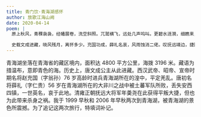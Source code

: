 ```yaml
---
title: 青门饮·青海湖感怀
author: 放歌江海山阙
date: 2020-04-14
poem: |
  原上秋风，青稞袅袅，经幡展卷，洗空斜照。兀鹫横飞，远处几声呜叫。更碧水涟漪，细瞧来，倒影花草。何方古调，宛如天籁，淡然飘缈。

  史载文成进藏，晓风残月，离怀多少。充国功成，薛礼名哀，风雨蚀消二佬。叹抚远靖边，捷回丢脑。河湟自古东流，人物已成谈笑。
---
```


青海湖坐落在青海省的藏区境内，面积达 4800 平方公里，海拨 3196 米。藏语为措温布，意即青色的海。历史上，唐文成公主从此进藏。西汉武帝、昭帝、宣帝时期名将赵充国（字翁孙）76 岁高龄时进兵青海湖所在的湟中，平定羌乱。唐初名将薛礼（字仁贵）56 岁在青海湖所在的大非川之战中被土蕃军队所败，丢失安西四镇，一世英名，哀于此地。清雍正朝抚远大将军年羮尧在此获得平叛大捷，但也为此带来杀身之祸。我于 1999 早秋和 2006 年早秋两次到青海湖，被青海湖的景色所震撼。为了追记这两次旅行，特填词补记。
